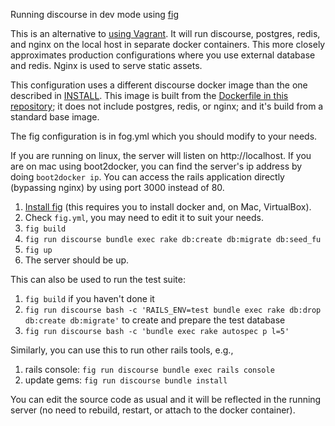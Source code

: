 Running discourse in dev mode using [fig](http://www.fig.sh/)

This is an alternative to [using Vagrant](VAGRANT.md). It will run discourse, postgres, redis, and nginx on the local host in separate docker containers. This more closely approximates production configurations where you use external database and redis. Nginx is used to serve static assets.

This configuration uses a different discourse docker image than the one described in [INSTALL](INSTALL.md). This image is built from the [Dockerfile in this repository](../Dockerfile); it does not include postgres, redis, or nginx; and it's build from a standard base image.

The fig configuration is in fog.yml which you should modify to your needs.

If you are running on linux, the server will listen on http://localhost. If you are on mac using boot2docker, you can find the server's ip address by doing `boot2docker ip`. You can access the rails application directly (bypassing nginx) by using port 3000 instead of 80.

1. [Install fig](http://www.fig.sh/install.html) (this requires you to install docker and, on Mac, VirtualBox).
2. Check `fig.yml`, you may need to edit it to suit your needs.
3. `fig build`
4. `fig run discourse bundle exec rake db:create db:migrate db:seed_fu`
5. `fig up`
6. The server should be up.


This can also be used to run the test suite:

1. `fig build` if you haven't done it
2. `fig run discourse bash -c 'RAILS_ENV=test bundle exec rake db:drop db:create db:migrate'` to create and prepare the test database
3. `fig run discourse bash -c 'bundle exec rake autospec p l=5'`

Similarly, you can use this to run other rails tools, e.g.,

1. rails console: `fig run discourse bundle exec rails console`
2. update gems: `fig run discourse bundle install`

You can edit the source code as usual and it will be reflected in the running server (no need to rebuild, restart, or attach to the docker container).
